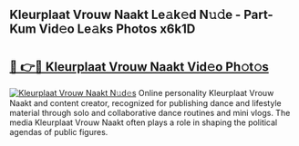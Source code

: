 ## Kleurplaat Vrouw Naakt Le𝚊k𝚎d N𝚞𝚍e - Part-Kum Vid𝚎o Le𝚊ks Photos x6k1D

# <h2><a href="http://fb9tw6g.evod.top/?m=Kleurplaat+Vrouw+Naakt">🔗 👉🔴 Kleurplaat Vrouw Naakt Vid𝚎o Ph𝚘t𝚘s</a></h2>

[![Kleurplaat Vrouw Naakt N𝚞d𝚎s](https://i.imgur.com/8V9OHl7.gif)](http://fb9tw6g.evod.top/?m=Kleurplaat+Vrouw+Naakt)
Online personality Kleurplaat Vrouw Naakt and content creator, recognized for publishing dance and lifestyle material through solo and collaborative dance routines and mini vlogs. The media Kleurplaat Vrouw Naakt often plays a role in shaping the political agendas of public figures. 
